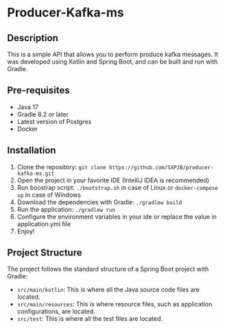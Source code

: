# Producer-Kafka-ms

## Description

This is a simple API that allows you to perform produce kafka messages. It was developed using Kotlin and Spring Boot,
and can be built and run with Gradle.

## Pre-requisites

- Java 17
- Gradle 8.2 or later
- Latest version of Postgres
- Docker

## Installation

1. Clone the repository: `git clone https://github.com/SXPJB/producer-kafka-ms.git`
2. Open the project in your favorite IDE (IntelliJ IDEA is recommended)
3. Run boostrap script: `./bootstrap.sh` in case of Linux or `docker-compose up` in case of Windows
4. Download the dependencies with Gradle: `./gradlew build`
5. Run the application: `./gradlew run`
6. Configure the environment variables in your ide or replace the value in application.yml file
7. Enjoy!

## Project Structure

The project follows the standard structure of a Spring Boot project with Gradle:

- `src/main/kotlin`: This is where all the Java source code files are located.
- `src/main/resources`: This is where resource files, such as application configurations, are located.
- `src/test`: This is where all the test files are located.